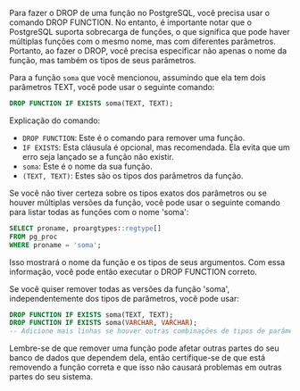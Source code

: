 Para fazer o DROP de uma função no PostgreSQL, você precisa usar o comando DROP FUNCTION. No entanto, é importante notar que o PostgreSQL suporta sobrecarga de funções, o que significa que pode haver múltiplas funções com o mesmo nome, mas com diferentes parâmetros. Portanto, ao fazer o DROP, você precisa especificar não apenas o nome da função, mas também os tipos de seus parâmetros.

Para a função `soma` que você mencionou, assumindo que ela tem dois parâmetros TEXT, você pode usar o seguinte comando:

```sql
DROP FUNCTION IF EXISTS soma(TEXT, TEXT);
```

Explicação do comando:
- `DROP FUNCTION`: Este é o comando para remover uma função.
- `IF EXISTS`: Esta cláusula é opcional, mas recomendada. Ela evita que um erro seja lançado se a função não existir.
- `soma`: Este é o nome da sua função.
- `(TEXT, TEXT)`: Estes são os tipos dos parâmetros da função.

Se você não tiver certeza sobre os tipos exatos dos parâmetros ou se houver múltiplas versões da função, você pode usar o seguinte comando para listar todas as funções com o nome 'soma':

```sql
SELECT proname, proargtypes::regtype[] 
FROM pg_proc 
WHERE proname = 'soma';
```

Isso mostrará o nome da função e os tipos de seus argumentos. Com essa informação, você pode então executar o DROP FUNCTION correto.

Se você quiser remover todas as versões da função 'soma', independentemente dos tipos de parâmetros, você pode usar:

```sql
DROP FUNCTION IF EXISTS soma(TEXT, TEXT);
DROP FUNCTION IF EXISTS soma(VARCHAR, VARCHAR);
-- Adicione mais linhas se houver outras combinações de tipos de parâmetros
```

Lembre-se de que remover uma função pode afetar outras partes do seu banco de dados que dependem dela, então certifique-se de que está removendo a função correta e que isso não causará problemas em outras partes do seu sistema.